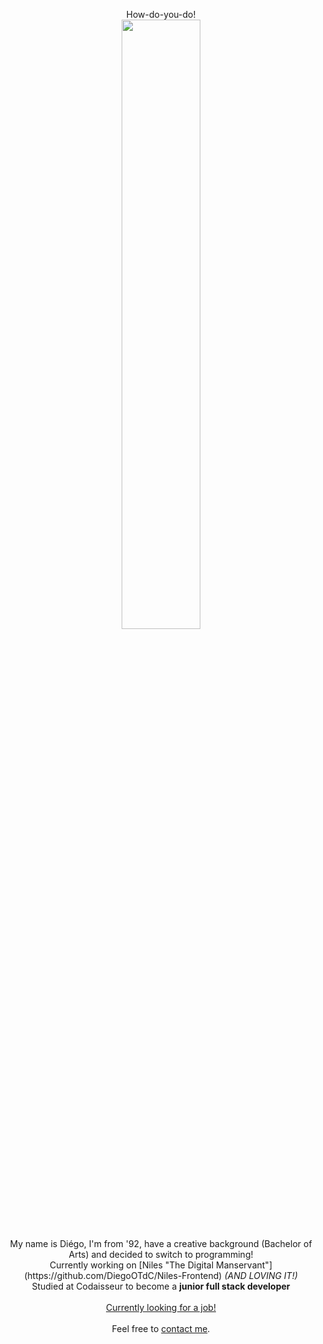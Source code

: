 <p align="center">
How-do-you-do!
<br/>
<img src="https://i.imgur.com/zTHdRpP.gif" width="50%"/>   
<br/>
My name is Diégo, I'm from '92, have a creative background (Bachelor of Arts) and decided to switch to programming!   
<br/>
Currently working on [Niles "The Digital Manservant"](https://github.com/DiegoOTdC/Niles-Frontend) <i>(AND LOVING IT!)</i>
<br/>
  Studied at Codaisseur to become a <strong>junior full stack developer</strong>  
<br/>
<br/>
<ins>Currently looking for a job!</ins>   
<br/>
<br/>
Feel free to <a href = "mailto: d.teixeiradacosta@hotmail.com">contact me</a>.</p>

